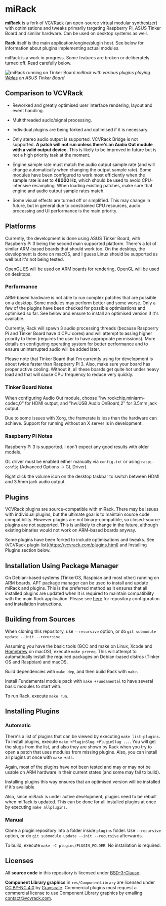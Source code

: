 # miRack

**miRack** is a fork of [VCVRack](http://github.com/VCVRack/Rack) (an open-source virtual modular synthesizer) with optimisations and tweaks primarily targeting Raspberry Pi, ASUS Tinker Board and similar hardware. Can be used on desktop systems as well.

**Rack** itself is the main application/engine/plugin host. See below for information about plugins implementing actual modules.

miRack is a work in progress. Some features are broken or deliberately turned off. Read carefully below.

![miRack running on Tinker Board](http://mifki.com/assets/uploads/mirack-scr-1-large.png)
*miRack with various plugins playing [Wales](https://patchstorage.com/wales/) on ASUS Tinker Board*

## Comparison to VCVRack

* Reworked and greatly optimised user interface rendering, layout and event handling.

* Multithreaded audio/signal processing.

* Individual plugins are being forked and optimised if it is necessary.

* Only stereo audio output is supported. VCVRack Bridge is not supported. **A patch will not run unless there's an Audio Out module with a valid output device.** This is likely to be improved in future but is not a high priority task at the moment.

* Engine sample rate must match the audio output sample rate (and will change automatically when changing the output sample rate). Some modules have been configured to work most efficiently when the sample rate is set to **48000 Hz**, which should be used to avoid CPU-intensive resampling. When loading existing patches, make sure that engine and audio output sample rates match.

* Some visual effects are turned off or simplified. This may change in future, but in general due to constrained CPU resources, audio processing and UI performance is the main priority.

## Platforms

Currently, the development is done using ASUS Tinker Board, with Raspberry Pi 3 being the second main supported platform. There's a lot of similar ARM-based boards that should work too. On the desktop, the development is done on macOS, and I guess Linux should be supported as well but it's not being tested.

OpenGL ES will be used on ARM boards for rendering, OpenGL will be used on desktops.

### Performance

ARM-based hardware is not able to run complex patches that are possible on a desktop. Some modules may perform better and some worse. Only a few of the plugins have been checked for possible optimisations and optimised so far. See below and ensure to install an optimised version if it's available.

Currently, Rack will spawn 3 audio processing threads (because Raspberry Pi and Tinker Board have 4 CPU cores) and will attempt to assing higher priority to them (requires the user to have appropriate permissions). More details on configuring operating system for better performance and to ensure uninterrupted audio will be added later.

Please note that Tinker Board that I'm currently using for development is about twice faster than Raspberry Pi 3. Also, make sure your board has proper active cooling. Without it, all these boards get quite hot under heavy load and that will cause CPU frequency to reduce very quickly.

### Tinker Board Notes

When configuring Audio Out module, choose "hw:rockchip,miniarm-codec,0" for HDMI output, and "hw:USB Audio OnBoard,2" for 3.5mm jack output.

Due to some issues with Xorg, the framerate is less than the hardware can achieve. Support for running without an X server is in development.

### Raspberry Pi Notes

Raspberry Pi 3 is supported. I don't expect any good results with older models.

GL driver must be enabled either manually via `config.txt` or using `raspi-config` (Advanced Options -> GL Driver).

Right click the volume icon on the desktop taskbar to switch between HDMI and 3.5mm jack audio output.

## Plugins

VCVRack plugins are source-compatible with miRack. There may be issues with individual plugins, but the ultimate goal is to maintain source code compatibility. However plugins are not binary-compatible, so closed-source plugins are not supported. This is unlikely to change in the future, although existing binaries would not work on ARM-based boards anyway.

Some plugins have been forked to include optimisations and tweaks. See (VCVRack plugin list](https://vcvrack.com/plugins.html) and Installing Plugins section below.

## Installation Using Package Manager

On Debian-based systems (TinkerOS, Raspbian and most other) running on ARM boards, APT package manager can be used to install and update miRack and plugins. This is the preferred method as it ensures that all installed plugins are updated when it is required to maintain compatibility with the main Rack application. Please see [here](https://github.com/mi-rack/Rack/releases/tag/deb) for repository configuration and installation instructions.

## Building from Sources

When cloning this repository, use `--recursive` option, or do `git submodule update --init --recursive`.

Assuming you have the basic tools (GCC and make on Linux, Xcode and [Homebrew](http://brew.sh) on macOS), execute `make prereq`. This will attempt to automatically install the required packages on Debian-based distros (Tinker OS and Raspbian) and macOS.

Build dependencies with `make dep`, and then build Rack with `make`.

Install Fundamental module pack with `make +Fundamental` to have several basic modules to start with.

To run Rack, execute `make run`.

## Installing Plugins

### Automatic

There's a list of plugins that can be viewed by executing `make list-plugins`. To install plugins, execute `make +PluginSlug +PluginSlug ...`. You will get the slugs from the list, and also they are shown by Rack when you try to open a patch that uses modules from missing plugins. Also, you can install all plugins at once with `make +all`.

Again, most of the plugins have not been tested and may or may not be usable on ARM hardware in their current states (and some may fail to build).

Installing plugins this way ensures that an optimised version will be installed if it's available.

Also, since miRack is under active development, plugins need to be rebuilt when miRack is updated. This can be done for all installed plugins at once by executing `make allplugins`.

### Manual

Clone a plugin repository into a folder inside `plugins` folder. Use `--recursive` option, or do `git submodule update --init --recursive` afterwards.

To build, execute `make -C plugins/PLUGIN_FOLDER`. No installation is required.

## Licenses

All **source code** in this repository is licensed under [BSD-3-Clause](LICENSE.txt).

**Component Library graphics** in `res/ComponentLibrary` are licensed under [CC BY-NC 4.0](https://creativecommons.org/licenses/by-nc/4.0/) by [Grayscale](http://grayscale.info/). Commercial plugins must request a commercial license to use Component Library graphics by emailing contact@vcvrack.com.

